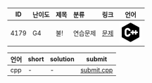 | ID | 난이도 | 제목 | 분류 | 링크 | 언어 |
| -- | ---- | :-- | :-- | --- | --- |
| 4179 | G4 | 불! | 연습문제 | [문제](https://www.acmicpc.net/problem/4179) | [![cpp](/assets/cpp.svg)](/solutions/%5BG4%5D4179%20불!/submit.cpp)  |

| 언어 | short | solution | submit |
| --- | ----- | -------- | ------ |
| cpp | - | - | [submit.cpp](submit.cpp) |
